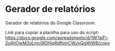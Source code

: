 # Gerador de relatórios
Gerador de relatórios do Google Classroom.


Link para copiar a planilha para uso do script:
https://docs.google.com/spreadsheets/d/1W7aiFi-2o6jtOwM2oLmcI9DHjqRdftnhCWJyQgj6tW8/copy
